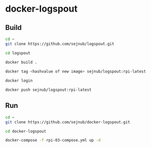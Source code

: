 # docker-logspout

## Build

```bash
cd ~
git clone https://github.com/sejnub/logspout.git

cd logspout

docker build .

docker tag <hashvalue of new image> sejnub/logspout:rpi-latest
  
docker login

docker push sejnub/logspout:rpi-latest
```

## Run

```bash
cd ~
git clone https://github.com/sejnub/docker-logspout.git

cd docker-logspout

docker-compose -f rpi-03-compose.yml up -d
```
